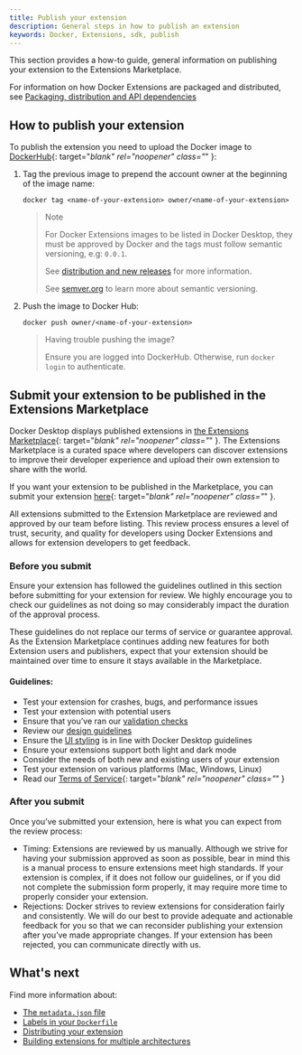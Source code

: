 ```yaml
---
title: Publish your extension
description: General steps in how to publish an extension
keywords: Docker, Extensions, sdk, publish
---
```


This section provides a how-to guide, general information on publishing your extension to the Extensions Marketplace.

For information on how Docker Extensions are packaged and distributed, see [Packaging, distribution and API dependencies](DISTRIBUTION.md)

## How to publish your extension 

To publish the extension you need to upload the Docker image to [DockerHub](https://hub.docker.com/){: target="_blank" rel="noopener" class="_" }:

1. Tag the previous image to prepend the account owner at the beginning of the image name:

    `docker tag <name-of-your-extension> owner/<name-of-your-extension>`

    > Note
    > 
    > For Docker Extensions images to be listed in Docker Desktop, they must be approved by Docker and the tags must follow semantic versioning, e.g: `0.0.1`.
    > 
    > See [distribution and new releases](DISTRIBUTION.md#distribution-and-new-releases) for more information.
    > 
    > See [semver.org](https://semver.org/) to learn more about semantic versioning.

2. Push the image to Docker Hub:

    `docker push owner/<name-of-your-extension>`

    > Having trouble pushing the image?
    >  
    > Ensure you are logged into DockerHub. Otherwise, run `docker login` to authenticate.

## Submit your extension to be published in the Extensions Marketplace

Docker Desktop displays published extensions in [the Extensions Marketplace](https://hub.docker.com/search?q=&type=extension){: target="_blank" rel="noopener" class="_" }. The Extensions Marketplace is a curated space where developers can discover extensions to improve their developer experience and upload their own extension to share with the world. 

If you want your extension to be published in the Marketplace, you can submit your extension [here](https://www.docker.com/products/extensions/submissions/){: target="_blank" rel="noopener" class="_" }. 

All extensions submitted to the Extension Marketplace are reviewed and approved by our team before listing. This review process ensures a level of trust, security, and quality for developers using Docker Extensions and allows for extension developers to get feedback.

### Before you submit

Ensure your extension has followed the guidelines outlined in this section before submitting for your extension for review. We highly encourage you to check our guidelines as not doing so may considerably impact the duration of the approval process. 

These guidelines do not replace our terms of service or guarantee approval. As the Extension Marketplace continues adding new features for both Extension users and publishers, expect that your extension should be maintained over time to ensure it stays available in the Marketplace.

#### Guidelines:
- Test your extension for crashes, bugs, and performance issues
- Test your extension with potential users
- Ensure that you’ve ran our [validation checks](../build/build-install.md)
- Review our [design guidelines](../design/design-guidelines.md)
- Ensure the [UI styling](../design/overview.md) is in line with Docker Desktop guidelines
- Ensure your extensions support both light and dark mode
- Consider the needs of both new and existing users of your extension
- Test your extension on various platforms (Mac, Windows, Linux)
- Read our [Terms of Service](https://www.docker.com/legal/extensions_marketplace_developer_agreement/){: target="_blank" rel="noopener" class="_" }

### After you submit

Once you’ve submitted your extension, here is what you can expect from the review process:

- Timing: Extensions are reviewed by us manually. Although we strive for having your submission approved as soon as possible, bear in mind this is a manual process to ensure extensions meet high standards. If your extension is complex, if it does not follow our guidelines, or if you did not complete the submission form properly, it may require more time to properly consider your extension.
- Rejections: Docker strives to review extensions for consideration fairly and consistently. We will do our best to provide adequate and actionable feedback for you so that we can reconsider publishing your extension after you’ve made appropriate changes. If your extension has been rejected, you can communicate directly with us.

## What's next
Find more information about:
- [The `metadata.json` file](METADATA.md)
- [Labels in your `Dockerfile`](labels.md)
- [Distributing your extension](DISTRIBUTION.md)
- [Building extensions for multiple architectures](multi-arch.md)
